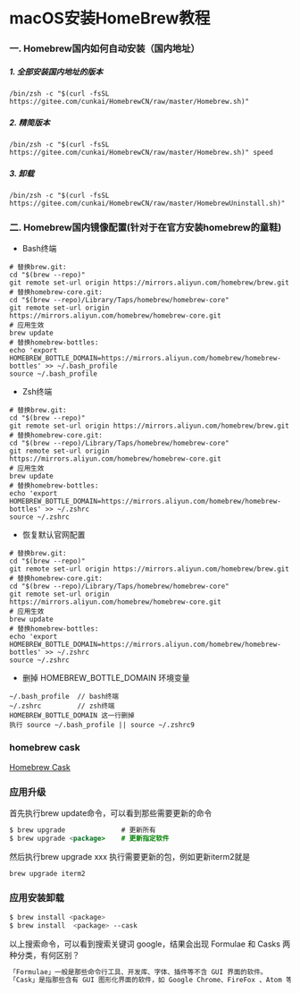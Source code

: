 # macOS安装HomeBrew教程
### 一. Homebrew国内如何自动安装（国内地址）
##### 1. 全部安装国内地址的版本
```
/bin/zsh -c "$(curl -fsSL https://gitee.com/cunkai/HomebrewCN/raw/master/Homebrew.sh)"
```
##### 2. 精简版本
```
/bin/zsh -c "$(curl -fsSL https://gitee.com/cunkai/HomebrewCN/raw/master/Homebrew.sh)" speed
```
##### 3. 卸载
```
/bin/zsh -c "$(curl -fsSL https://gitee.com/cunkai/HomebrewCN/raw/master/HomebrewUninstall.sh)"
```
### 二. Homebrew国内镜像配置(针对于在官方安装homebrew的童鞋)
- Bash终端
```
# 替换brew.git:
cd "$(brew --repo)"
git remote set-url origin https://mirrors.aliyun.com/homebrew/brew.git
# 替换homebrew-core.git:
cd "$(brew --repo)/Library/Taps/homebrew/homebrew-core"
git remote set-url origin https://mirrors.aliyun.com/homebrew/homebrew-core.git
# 应用生效
brew update
# 替换homebrew-bottles:
echo 'export HOMEBREW_BOTTLE_DOMAIN=https://mirrors.aliyun.com/homebrew/homebrew-bottles' >> ~/.bash_profile
source ~/.bash_profile
```
- Zsh终端
```
# 替换brew.git:
cd "$(brew --repo)"
git remote set-url origin https://mirrors.aliyun.com/homebrew/brew.git
# 替换homebrew-core.git:
cd "$(brew --repo)/Library/Taps/homebrew/homebrew-core"
git remote set-url origin https://mirrors.aliyun.com/homebrew/homebrew-core.git
# 应用生效
brew update
# 替换homebrew-bottles:
echo 'export HOMEBREW_BOTTLE_DOMAIN=https://mirrors.aliyun.com/homebrew/homebrew-bottles' >> ~/.zshrc
source ~/.zshrc
```
- 恢复默认官网配置
```
# 替换brew.git:
cd "$(brew --repo)"
git remote set-url origin https://mirrors.aliyun.com/homebrew/brew.git
# 替换homebrew-core.git:
cd "$(brew --repo)/Library/Taps/homebrew/homebrew-core"
git remote set-url origin https://mirrors.aliyun.com/homebrew/homebrew-core.git
# 应用生效
brew update
# 替换homebrew-bottles:
echo 'export HOMEBREW_BOTTLE_DOMAIN=https://mirrors.aliyun.com/homebrew/homebrew-bottles' >> ~/.zshrc
source ~/.zshrc
```
- 删掉 HOMEBREW_BOTTLE_DOMAIN 环境变量
```
~/.bash_profile  // bash终端
~/.zshrc         // zsh终端
HOMEBREW_BOTTLE_DOMAIN 这一行删掉
执行 source ~/.bash_profile || source ~/.zshrc9
```
### homebrew cask
[Homebrew Cask](https://formulae.brew.sh/cask/)

### 应用升级
首先执行brew update命令，可以看到那些需要更新的命令
```java
$ brew upgrade              # 更新所有
$ brew upgrade <package>    # 更新指定软件
```
然后执行brew upgrade xxx 执行需要更新的包，例如更新iterm2就是
```bash
brew upgrade iterm2
```
### 应用安装卸载
```bash
$ brew install <package>
$ brew install  <package> --cask
```
以上搜索命令，可以看到搜索关键词 google，结果会出现 Formulae 和 Casks 两种分类，有何区别？
```bash
「Formulae」一般是那些命令行工具、开发库、字体、插件等不含 GUI 界面的软件。
「Cask」是指那些含有 GUI 图形化界面的软件，如 Google Chrome、FireFox 、Atom 等。
```

